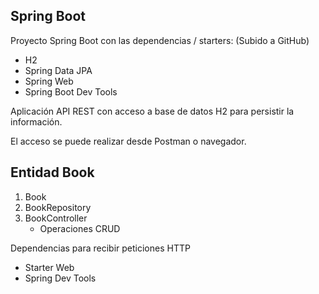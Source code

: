 ## Spring Boot

Proyecto Spring Boot con las dependencias / starters:
(Subido a GitHub)  
* H2
* Spring Data JPA
* Spring Web
* Spring Boot Dev Tools

Aplicación API REST con acceso a base de datos H2 para persistir la información.

El acceso se puede realizar desde Postman o navegador.

## Entidad Book
1. Book
2. BookRepository
3. BookController
   * Operaciones CRUD

Dependencias para recibir peticiones HTTP
* Starter Web
* Spring Dev Tools